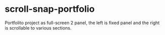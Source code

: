# scroll-snap-portfolio

Portfolito project as full-screen 2 panel, the left is fixed panel and the right is scrollable to various sections.
